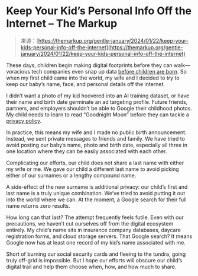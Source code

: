 <!--yml
category: 未分类
date: 2024-05-27 15:04:08
-->

# Keep Your Kid’s Personal Info Off the Internet – The Markup

> 来源：[https://themarkup.org/gentle-january/2024/01/22/keep-your-kids-personal-info-off-the-internet](https://themarkup.org/gentle-january/2024/01/22/keep-your-kids-personal-info-off-the-internet)

These days, children begin making digital footprints before they can walk—voracious tech companies even snap up data [before children are born](https://thereader.mitpress.mit.edu/tech-companies-are-profiling-us-from-before-birth/). So when my first child came into the world, my wife and I decided to try to keep our baby’s name, face, and personal details off the internet. 

I didn’t want a photo of my kid hoovered into an AI training dataset, or have their name and birth date germinate an ad targeting profile. Future friends, partners, and employers shouldn’t be able to Google their childhood photos. My child needs to learn to read “Goodnight Moon” before they can tackle a [privacy policy](https://themarkup.org/hello-world/2023/08/05/the-one-page-on-every-website-that-tells-you-the-truth). 

In practice, this means my wife and I made no public birth announcement. Instead, we sent private messages to friends and family. We have tried to avoid posting our baby’s name, photo and birth date, especially all three in one location where they can be easily associated with each other.

Complicating our efforts, our child does not share a last name with either my wife or me. We gave our child a different last name to avoid picking either of our surnames or a lengthy compound name. 

A side-effect of the new surname is additional privacy: our child’s first and last name is a truly unique combination. We’ve tried to avoid putting it out into the world where we can. At the moment, a Google search for their full name returns zero results.

How long can that last? The attempt frequently feels futile. Even with our precautions, we haven’t cut ourselves off from the digital ecosystem entirely. My child’s name sits in insurance company databases, daycare registration forms, and cloud storage servers. That Google search? It means Google now has at least one record of my kid’s name associated with me.

Short of burning our social security cards and fleeing to the tundra, going truly off-grid is impossible. But I hope our efforts will obscure our child’s digital trail and help them choose when, how, and how much to share.